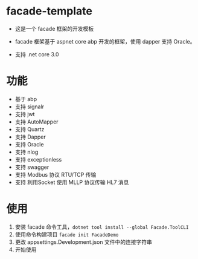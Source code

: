 # facade-template

- 这是一个 facade 框架的开发模板

- facade 框架基于 aspnet core abp 开发的框架，使用 dapper 支持 Oracle。

- 支持 .net core 3.0

# 功能

- 基于 abp
- 支持 signalr
- 支持 jwt
- 支持 AutoMapper
- 支持 Quartz
- 支持 Dapper
- 支持 Oracle
- 支持 nlog
- 支持 exceptionless
- 支持 swagger
- 支持 Modbus 协议 RTU/TCP 传输
- 支持 利用Socket 使用 MLLP 协议传输 HL7 消息

# 使用

1. 安装 facade 命令工具，`dotnet tool install --global Facade.ToolCLI`
2. 使用命令构建项目 `facade init FacadeDemo`
3. 更改 appsettings.Development.json 文件中的连接字符串
4. 开始使用
